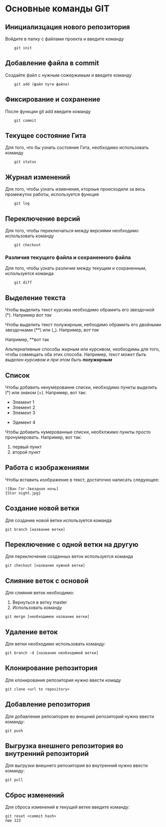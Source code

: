 # **Основные команды GIT**

## **Инициализцация нового репозитория**

Войдите в папку с файлами проекта и введите команду
```
    git init
```

## **Добавление файла в commit**
Создайте файл с нужным сожержимым и введите команду
```
    git add (файл пути файла)
```
## **Фиксирование и сохранение**
После функции git add введите команду 
```
    git commit
```

## **Текущее состояние Гита**
Для того, что бы узнать состояние Гита, необходимо использовать команду
```
    git status
```
## **Журнал изменений**
Для того, чтобы узнать изменения, ктороые происходили за весь промежуток работы, используется функция
```
    git log
```
## **Переключение версий**
Для того, чтобы переключаться между версиями необходимо использовать команду 
```
    git checkout
```
### **Различия текущего файла и сохраненного файла**
Для того, чтобы узнать различие между текущим и сохраненным, используется команда
```
    git diff
```

## Выделение текста

Чтобы выделить текст курсива необходимо обрамить его звездочкой (*). 
Например *вот так*

Чтобы выделить текст полужирным, небходимо обрамить его двойными звездочками (**) или (_).
Например, _вот так_

Например, **вот так

Альтернативные способы жирным или курсивом, необходимы для того, чтобы совмещать оба этих способа.
 Например, _текст может быть выделен курсивом и при этом быть **полужирным**_
## Список

Чтобы добавить ненумерованне списки, необходимо пункты выделить (*) или знаком (+).
Например, вот так:
* Элемент 1
* Элемент 2
* Элемент 3
+ Эдемент 4

Чтобы добавить нумерованные списки, необхлжимо пункты просто пронумеровать. 
Например, вот так:
1. первый пункт
2. второй пункт
## Работа с изображениями
Чтобы вставить изображение в текст, достаточно написать следующее:
```
![Ван Гог-Звездная ночь] 
{Star night.jpg}
```
## Создание новой ветки

Для создание новой ветки используется команда 
```
git branch [название ветки]
```
## Переключение с одной ветки на другую

Для переключения созданных веток используется команда 
```
git checkout [название нужной ветки]
```

## Слияние веток с основой

Для слияния веток необходимо:
1. Вернуться в ветку master
2. Использовать команду 
```
git merge [необходимое название ветки]
```
## Удаление веток

Для ветки необходимо использовать команду: 
```
git branch -d [название необходимой ветки]
```
## Клонирование репозитория

Для клонирования репозитория нужно ввести комаду
```
git clone <url to repository>
```

## Добавление репозитория

Для добавление репозитория во внешний репозиторий нужно ввести команду:
```
git push
```

## Выгрузка внешнего репозитория во внутренний репозиторий

Для выгрузки внешнего репозитория во внутренний нужно ввести команду:

```
git pull
```
## Сброс изменений

Для сброса изменений в текущей ветке введите команду:
```
git reset <commit hash>
пше 123
